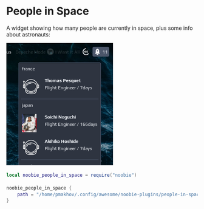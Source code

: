 # People in Space

A widget showing how many people are currently in space, plus some info about astronauts:

![screenshot](./screenshots/screenshot.png)

```lua
local noobie_people_in_space = require("noobie")

noobie_people_in_space {
    path = "/home/pmakhov/.config/awesome/noobie-plugins/people-in-space/people-in-space.py"
}
```